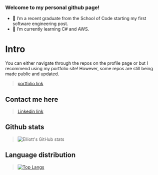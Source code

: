 ### Welcome to my personal github page!

- 🔭 I’m a recent graduate from the School of Code starting my first software engineering post.
- 🌱 I’m currently learning C# and AWS.

# Intro

You can either navigate through the repos on the profile page or but I recommend using my portfolio site! However, some repos are still being made public and updated.

> [portfolio link](https://esportfoliosite.netlify.app/)

## Contact me here

> [Linkedin link](https://www.linkedin.com/in/elliott-s-115a17219/)






## Github stats

> ![Elliott's GitHub stats](https://github-readme-stats.vercel.app/api?username=stevens-97&theme=slateorange&count_private=true)

## Language distribution

> [![Top Langs](https://github-readme-stats.vercel.app/api/top-langs/?username=stevens-97&theme=slateorange&layout=compact)](https://github.com/stevens-97/github-readme-stats)


